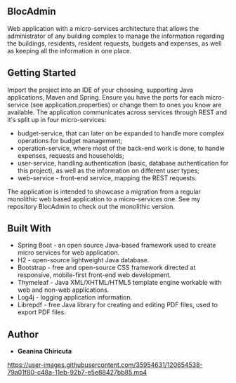 ## BlocAdmin
Web application with a micro-services architecture that allows the administrator of any building complex to manage the information regarding the buildings, residents, resident requests, budgets and expenses, as well as keeping all the information in one place.

## Getting Started
Import the project into an IDE of your choosing, supporting Java applications, Maven and Spring. Ensure you have the ports for each micro-service (see application.properties) or change them to ones you know are available.
The application communicates across services through REST and it's split up in four micro-services: 
* budget-service, that can later on be expanded to handle more complex operations for budget management;
* operation-service, where most of the back-end work is done, to handle expenses, requests and households;
* user-service, handling authentication (basic, database authentication for this project), as well as the information on different user types;
* web-service - front-end service, mapping the REST requests.

The application is intended to showcase a migration from a regular monolithic web based application to a micro-services one. See my repository BlocAdmin to check out the monolithic version.

## Built With
* Spring Boot - an open source Java-based framework used to create micro services for web application.
* H2 - open-source lightweight Java database.
* Bootstrap - free and open-source CSS framework directed at responsive, mobile-first front-end web development.
* Thymeleaf - Java XML/XHTML/HTML5 template engine workable with web and non-web applications.
* Log4j - logging application information.
* Librepdf - free Java library for creating and editing PDF files, used to export PDF files.

## Author
* **Geanina Chiricuta**


https://user-images.githubusercontent.com/35954631/120654538-79a01f80-c48a-11eb-92b7-e5e88427bb85.mp4


